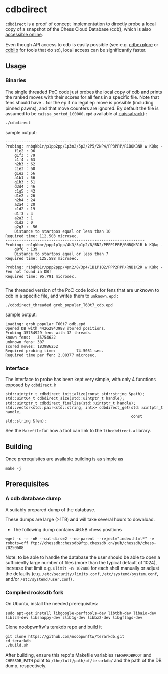 # cdbdirect

`cdbdirect` is a proof of concept implementation to directly probe a local copy of a snapshot of the Chess Cloud Database (cdb),
which is also [accessible online](https://www.chessdb.cn/queryc_en/).

Even though API access to cdb is easily possible (see e.g. [cdbexplore](https://github.com/vondele/cdbexplore/) or [cdblib](https://github.com/robertnurnberg/cdblib/) for tools that do so), local access can be significantly faster.

## Usage

### Binaries

The single threaded PoC code just probes the local copy of cdb and prints the ranked moves with
their scores for all fens in a specific file. Note that fens should have
`-` for the ep if no legal ep move is possible (including pinned pawns), and that
move counters are ignored. By default the file is assumed to be
`caissa_sorted_100000.epd` available at
[caissatrack](https://github.com/robertnurnberg/caissatrack)) :

```
./cdbdirect
```

sample output:

```
-------------------------------------------------------------
Probing: rnbqkb1r/p1pp2pp/1p3n2/5p2/2P5/2NP4/PP3PPP/R1BQKBNR w KQkq -
    f1e2 : 96
    g1f3 : 79
    c1f4 : 63
    h2h3 : 62
    c1e3 : 60
    g1e2 : 56
    a1b1 : 56
    g1h3 : 51
    d3d4 : 46
    c1g5 : 42
    d1e2 : 26
    h2h4 : 24
    a2a4 : 20
    c1d2 : 19
    d1f3 : 4
    a2a3 : 1
    d1d2 : 0
    g2g3 : -56
    Distance to startpos equal or less than 10
Required time: 112.503 microsec.
-------------------------------------------------------------
Probing: rn1qkbnr/ppp1p1pp/4b3/3p1p2/8/5N2/PPPP1PPP/RNBQKB1R b KQkq -
    g8f6 : 139
    Distance to startpos equal or less than 7
Required time: 125.588 microsec.
-------------------------------------------------------------
Probing: r1bqkb1r/ppp2ppp/4pn2/8/3p4/1B1P1Q2/PPP2PPP/RNB1K2R w KQkq -
Fen not found in DB!
Required time: 95.791 microsec.
-------------------------------------------------------------

```

The threaded version of the PoC code looks for fens that are unknown to cdb in
a specific file, and writes them to `unknown.epd` :

```
./cdbdirect_threaded grob_popular_T60t7_cdb.epd
```

sample output:
```
Loading: grob_popular_T60t7_cdb.epd
Opened DB with 44262943988 stored positions.
Probing 35754929 fens with 32 threads.
known fens:   35754622
unknown fens: 307
scored moves: 183986252
Required probing time:         74.5051 sec.
Required time per fen: 2.08377 microsec.
```

### Interface

The interface to probe has been kept very simple, with only 4 functions exposed by `cdbdirect.h`

```
std::uintptr_t cdbdirect_initialize(const std::string &path);
std::uint64_t cdbdirect_size(std::uintptr_t handle);
std::uintptr_t cdbdirect_finalize(std::uintptr_t handle);
std::vector<std::pair<std::string, int>> cdbdirect_get(std::uintptr_t handle,
                                                       const std::string &fen);
```

See the `Makefile` for how a tool can link to the `libcdbdirect.a` library.

## Building

Once prerequisites are available building is as simple as

```
make -j
```

## Prerequisites

### A cdb database dump

A suitably prepared dump of the database. 

These dumps are large (>1TB) and will take several hours to download.

* The following dump contains 46.5B chess positions
```
wget -c -r -nH --cut-dirs=2 --no-parent --reject="index.html*" -e robots=off ftp://chessdb:chessdb@ftp.chessdb.cn/pub/chessdb/chess-20250608
```

Note: to be able to handle the database the user should be able to open a
sufficiently large number of files (more than the typical default of 1024),
increase that limit e.g. `ulimit -n 102400` for each shell manually or adjust
the defaults (e.g. `/etc/security/limits.conf`, `/etc/systemd/system.conf`, and/or `/etc/systemd/user.conf`).

### Compiled rocksdb fork

On Ubuntu, install the needed prerequisites:

```
sudo apt-get install libgoogle-perftools-dev libtbb-dev libaio-dev liblz4-dev libsnappy-dev zlib1g-dev libbz2-dev libgflags-dev
```

Clone noobpwnftw's terakdb repo and build it

```
git clone https://github.com/noobpwnftw/terarkdb.git
cd terarkdb
./build.sh
```

After building, ensure this repo's Makefile variables `TERARKDBROOT` and `CHESSDB_PATH` point to `/the/full/path/of/terarkdb/`
and the path of the DB dump, respectively.
